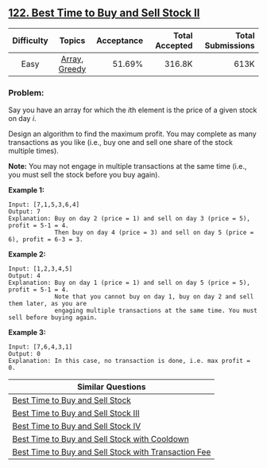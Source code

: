 ## [122. Best Time to Buy and Sell Stock II](https://leetcode.com/problems/best-time-to-buy-and-sell-stock-ii/)

| Difficulty | Topics | Acceptance | Total Accepted | Total Submissions |
| :-: | :-: | --: | --: | --: |
| Easy | [Array](https://leetcode.com/tag/array/), [Greedy](https://leetcode.com/tag/greedy/) | 51.69% | 316.8K | 613K |

### Problem:

Say you have an array for which the *i*th element is the price of a given stock on day *i*.

Design an algorithm to find the maximum profit. You may complete as many transactions as you like (i.e., buy one and sell one share of the stock multiple times).

**Note:** You may not engage in multiple transactions at the same time (i.e., you must sell the stock before you buy again).

**Example 1:**

```
Input: [7,1,5,3,6,4]
Output: 7
Explanation: Buy on day 2 (price = 1) and sell on day 3 (price = 5), profit = 5-1 = 4.
             Then buy on day 4 (price = 3) and sell on day 5 (price = 6), profit = 6-3 = 3.
```

**Example 2:**

```
Input: [1,2,3,4,5]
Output: 4
Explanation: Buy on day 1 (price = 1) and sell on day 5 (price = 5), profit = 5-1 = 4.
             Note that you cannot buy on day 1, buy on day 2 and sell them later, as you are
             engaging multiple transactions at the same time. You must sell before buying again.
```

**Example 3:**

```
Input: [7,6,4,3,1]
Output: 0
Explanation: In this case, no transaction is done, i.e. max profit = 0.
```

| Similar Questions |
| --- |
| [Best Time to Buy and Sell Stock](https://leetcode.com/problems/best-time-to-buy-and-sell-stock/) |
| [Best Time to Buy and Sell Stock III](https://leetcode.com/problems/best-time-to-buy-and-sell-stock-iii/) |
| [Best Time to Buy and Sell Stock IV](https://leetcode.com/problems/best-time-to-buy-and-sell-stock-iv/) |
| [Best Time to Buy and Sell Stock with Cooldown](https://leetcode.com/problems/best-time-to-buy-and-sell-stock-with-cooldown/) |
| [Best Time to Buy and Sell Stock with Transaction Fee](https://leetcode.com/problems/best-time-to-buy-and-sell-stock-with-transaction-fee/) |
